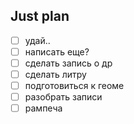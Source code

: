 ## Just plan
- [ ] удай..
- [ ] написать еще?
- [ ] сделать запись о др
- [ ] сделать литру
- [ ] подготовиться к геоме
- [ ] разобрать записи
- [ ] рампеча
